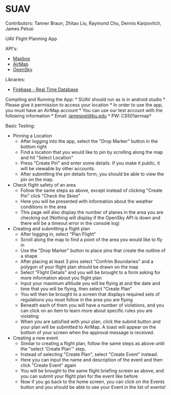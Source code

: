 # SUAV
Contributors: Tanner Braun, Zhitao Liu, Raymond Chu, Dennis Karpovitch, James Pelusi

UAV Flight Planning App

API's:
* [Mapbox](https://docs.mapbox.com/api/overview/)
* [AirMap](https://developers.airmap.com/docs)
* [OpenSky](https://opensky-network.org/apidoc/)

Libraries:
* [Firebase - Real Time Database](https://console.firebase.google.com/u/0/)


Compiling and Running the App:
    * SUAV should run as is in android studio
    * Please give it permission to access your location
    * In order to use the app, you must have an AirMap account
    * You can use our test account with the following information
        * Email: jamespel@bu.edu
        * PW: CS501airmap*
    
Basic Testing:
* Pinning a Location
    * After logging into the app, select the "Drop Marker" button in the bottom right
    * Find a location that you would like to pin by scrolling along the map and hit "Select Location"
    * Press "Create Pin" and enter some details. If you make it public, it will be viewable by other accounts.
    * After submitting the pin details form, you should be able to view the pin on the map.
* Check flight safety of an area
    * Follow the same steps as above, except instead of clicking "Create Pin" click "Check the Skies"
    * Here you will be presented with information about the weather conditions in the area
    * This page will also display the number of planes in the area you are checking out (Nothing will display if the OpenSky API is down and there will be a timeout error in the console log)
* Creating and submitting a flight plan
    * After logging in, select "Plan Flight"
    * Scroll along the map to find a point of the area you would like to fly in
    * Use the "Drop Marker" button to place pins that create the outline of a shape
    * After placing at least 3 pins select "Confrim Boundaries" and a polygon of your flight plan should be drawn on the map
    * Select "Flight Details" and you will be brought to a form asking for more information about you flight plan
    * Input your maximum altitude you will be flying at and the date and time that you will be flying, then select "Create Plan"
    * You will then be brought to a screen that displays required sets of regulations you must follow in the area you are flying
    * Beneath each of them you will have a number of violations, and you can click on an item to learn more about specific rules you are violating
    * When you are satisfied with your plan, click the submit button and your plan will be submitted to AirMap. A toast will appear on the bottom of your screen when the approval message is received.
* Creating a new event
    * Similar to creating a flight plan, follow the same steps as above until the "select 'Create Plan'" step.
    * Instead of selecting "Create Plan", select "Create Event" instead.
    * Here you can input the name and description of the event and then click "Create Event" again
    * You will be brought to the same flight briefing screen as above, and you can submit your flight plan for the event like before
    * Now if you go back to the home screen, you can click on the Events button and you should be able to see your Event in the list of events!
    